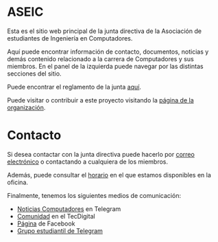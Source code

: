 # ASEIC

Esta es el sitio web principal de la junta directiva de la Asociación de estudiantes de Ingeniería en Computadores.

Aquí puede encontrar información de contacto, documentos, noticias y demás contenido relacionado a la carrera de Computadores y sus miembros. En el panel de la izquierda puede navegar por las distintas secciones del sitio.

Puede encontrar el reglamento de la junta [aquí](https://raw.githubusercontent.com/aseic/assets/master/reglamento.pdf).

Puede visitar o contribuir a este proyecto visitando la [página de la organización](https://github.com/aseic).

# Contacto

Si desea contactar con la junta directiva puede hacerlo por [correo electrónico](mailto:aseic.itcr@gmail.com) o contactando a cualquiera de los miembros.

Además, puede consultar el [horario](https://docs.google.com/spreadsheets/d/e/2PACX-1vTOaClZSFAgSI2sWVAt1Tsc4JfsNur9xIClDmj3n-VkePphYslOBlxPVWOjx0w907OSVxcdptUN7qvZ/pubhtml?gid=0&single=true) en el que estamos disponibles en la oficina.

Finalmente, tenemos los siguientes medios de comunicación:

- [Noticias Computadores](https://t.me/ce_tec) en Telegram
- [Comunidad](https://tecdigital.tec.ac.cr/dotlrn/escuela/escuela.IDC/estudiantes.IDC/) en el TecDigital
- [Página](https://www.facebook.com/TECComputadores) de Facebook
- [Grupo estudiantil de Telegram](https://https://t.me/ComunidadCeTec)
